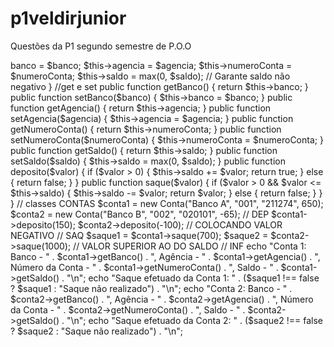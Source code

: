 # p1veldirjunior
Questões da P1 segundo semestre de P.O.O


<?php

///////////// professor, ignopre meus comentários desde já no código. tdah é assim. att, isabela bernardi viegas de lima 

class Conta {
    private $banco;
    private $agencia;
    private $numeroConta;
    private $saldo;

    public function __construct($banco, $agencia, $numeroConta, $saldo) {
        $this->banco = $banco;
        $this->agencia = $agencia;
        $this->numeroConta = $numeroConta;
        $this->saldo = max(0, $saldo); // Garante saldo não negativo
    }

 //get e set
    public function getBanco() {
        return $this->banco;
    }

    public function setBanco($banco) {
        $this->banco = $banco;
    }

    public function getAgencia() {
        return $this->agencia;
    }

    public function setAgencia($agencia) {
        $this->agencia = $agencia;
    }

    public function getNumeroConta() {
        return $this->numeroConta;
    }

    public function setNumeroConta($numeroConta) {
        $this->numeroConta = $numeroConta;
    }

    public function getSaldo() {
        return $this->saldo;
    }

    public function setSaldo($saldo) {
        $this->saldo = max(0, $saldo);
    }

    public function deposito($valor) {
        if ($valor > 0) {
            $this->saldo += $valor;
            return true;
        } else {
            return false;
        }
    }

    public function saque($valor) {
        if ($valor > 0 && $valor <= $this->saldo) {
            $this->saldo -= $valor;
            return $valor;
        } else {
            return false;
        }
    }
}

  // classes CONTAS
$conta1 = new Conta("Banco A", "001", "211274", 650);
$conta2 = new Conta("Banco B", "002", "020101", -65);

// DEP
$conta1->deposito(150);
$conta2->deposito(-100);  // COLOCANDO VALOR NEGATIVO

// SAQ
$saque1 = $conta1->saque(700);
$saque2 = $conta2->saque(1000);  // VALOR SUPERIOR AO DO SALDO

// INF
echo "Conta 1: Banco - " . $conta1->getBanco() .
    ", Agência - " . $conta1->getAgencia() .
    ", Número da Conta - " . $conta1->getNumeroConta() .
    ", Saldo - " . $conta1->getSaldo() . "\n";

echo "Saque efetuado da Conta 1: " . ($saque1 !== false ? $saque1 : "Saque não realizado") . "\n";

echo "Conta 2: Banco - " . $conta2->getBanco() .
    ", Agência - " . $conta2->getAgencia() .
    ", Número da Conta - " . $conta2->getNumeroConta() .
    ", Saldo - " . $conta2->getSaldo() . "\n";

echo "Saque efetuado da Conta 2: " . ($saque2 !== false ? $saque2 : "Saque não realizado") . "\n";
